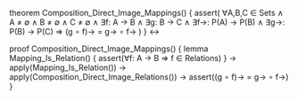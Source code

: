 theorem Composition_Direct_Image_Mappings() {
  assert(
    ∀A,B,C ∈ Sets ∧ A ≠ ∅ ∧ B ≠ ∅ ∧ C ≠ ∅ ∧
    ∃f: A → B ∧ ∃g: B → C ∧
    ∃f→: P(A) → P(B) ∧ ∃g→: P(B) → P(C) ⇒
    (g ∘ f)→ = g→ ∘ f→
  )
} ↔

proof Composition_Direct_Image_Mappings() {
  lemma Mapping_Is_Relation() {
    assert(∀f: A → B ⇒ f ∈ Relations)
  } →
  apply(Mapping_Is_Relation()) →
  apply(Composition_Direct_Image_Relations()) →
  assert((g ∘ f)→ = g→ ∘ f→)
}